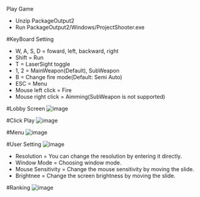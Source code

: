 Play Game
  - Unzip PackageOutput2
  - Run PackageOutput2/Windows/ProjectShooter.exe


#KeyBoard Setting
- W, A, S, D = foward, left, backward, right
- Shift = Run
- T = LaserSight toggle
- 1, 2 = MainWeapon(Default), SubWeapon
- B = Change fire mode(Default: Semi Auto)
- ESC = Menu
- Mouse left click = Fire
- Mouse right click = Aimming(SubWeapon is not supported)

#Lobby Screen
![image](https://github.com/rhantj/FPS/assets/102733751/a3e50b6d-505b-4d11-aadf-7d04b3fbdc48)

#Click Play
![image](https://github.com/rhantj/FPS/assets/102733751/2d215b4d-4b53-4916-ba3c-42d8b9ff77d7)

#Menu
![image](https://github.com/rhantj/FPS/assets/102733751/50d4df28-4c8e-4d12-b9b4-8929ce1fcb50)

#User Setting
![image](https://github.com/rhantj/FPS/assets/102733751/1d690d7e-9bd9-4fbf-af13-804184ded1c3)
- Resolution = You can change the resolution by entering it directly.
- Window Mode = Choosing window mode.
- Mouse Sensitivity = Change the mouse sensitivity by moving the slide.
- Brightnee = Change the screen brightness by moving the slide.

#Ranking
![image](https://github.com/rhantj/FPS/assets/102733751/919ba267-7c97-4e30-9945-0f24f68ad2d2)
